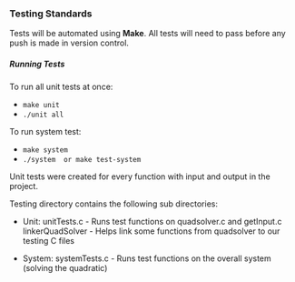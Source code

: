 ### Testing Standards
Tests will be automated using **Make**.
All tests will need to pass before any push is made in version control.

##### Running Tests
To run all unit tests at once:
-   `make unit`
-   `./unit all`

To run system test:
-   `make system`
-   `./system  or make test-system`

Unit tests were created for every function with input and output in the project.

Testing directory contains the following sub directories:

- Unit:
        unitTests.c - Runs test functions on quadsolver.c and getInput.c
        linkerQuadSolver - Helps link some functions from quadsolver to our testing C files

-   System:
        systemTests.c - Runs test functions on the overall system (solving the quadratic)

